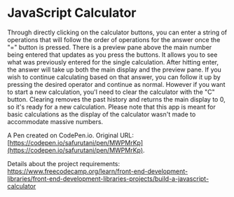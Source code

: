 # JavaScript Calculator

Through directly clicking on the calculator buttons, you can enter a string of operations that will follow the order of operations for the answer once the "=" button is pressed. There is a preview pane above the main number being entered that updates as you press the buttons. It allows you to see what was previously entered for the single calculation. After hitting enter, the answer will take up both the main display and the preview pane. If you wish to continue calculating based on that answer, you can follow it up by pressing the desired operator and continue as normal. However if you want to start a new calculation, you'l need to clear the calculator with the "C" button. Clearing removes the past history and returns the main display to 0, so it's ready for a new calculation. Please note that this app is meant for basic calculations as the display of the calculator wasn't made to accommodate massive numbers.

A Pen created on CodePen.io. Original URL: [https://codepen.io/safurutani/pen/MWPMrKp](https://codepen.io/safurutani/pen/MWPMrKp).


Details about the project requirements: https://www.freecodecamp.org/learn/front-end-development-libraries/front-end-development-libraries-projects/build-a-javascript-calculator
